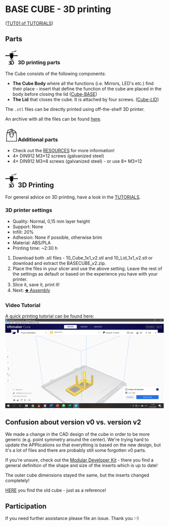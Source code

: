 # BASE CUBE - 3D printing
([TUT01 of TUTORIALS](../../../TUTORIALS))

## Parts

### <img src="./IMAGES/P.png" width=40>3D printing parts
The Cube consists of the following components:

* **The Cube Body** where all the functions (i.e. Mirrors, LED's etc.) find their place - insert that define the function of the cube are placed in the body before closing the lid ([Cube-BASE](10_Cube_1x1_v2.stl))
* **The Lid** that closes the cube. It is attached by four screws.  ([Cube-LID](10_Lid_1x1_v2.stl))

The `.stl` files can be directly printed using off-the-shelf 3D printer.

An archive with all the files can be found [here](BASECUBE_v2.zip).

### <img src="./IMAGES/B.png" width=40>Additional parts
* Check out the [RESOURCES](../../../TUTORIALS/RESOURCES) for more information!
* 4× DIN912 M3×12 screws (galvanized steel)
* 4× DIN912 M3×8 screws (galvanized steel) - or use 8× M3×12

## <img src="./IMAGES/P.png" width=40>3D Printing

For general advice on 3D printing, have a look in the [TUTORIALS](../../../TUTORIALS#3d-printing).

### 3D printer settings

* Quality: Normal, 0,15 mm layer height
* Support: None
* Infill: 20%
* Adhesion: None if possible, otherwise brim
* Material: ABS/PLA
* Printing time: ~2:30 h

1. Download both .stl files - 10_Cube_1x1_v2.stl and 10_Lid_1x1_v2.stl or download and extract the BASECUBE_v2.zip.
1. Place the files in your slicer and use the above setting. Leave the rest of the settings as default or based on the experience you have with your printer.
1. Slice it, save it, print it!
1. Next: [🢂 Assembly](../#assembly-video-tutorial)

### Video Tutorial
A quick printing tutorial can be found here:
[![UC2 YouSeeToo - How to print the base-cube?](./IMAGES/CURA_1.png)](https://www.youtube.com/watch?v=SblqYJYXe4k&feature=youtu.be)

## Confusion about version v0 vs. version v2

We made a change in the CAD design of the cube in order to be more generic (e.g. point symmetry around the center). We're trying hard to update the APPlications so that everything is based on the new design, but it's a lot of files and there are probably still some forgotten v0 parts.

If you're unsure, check out the [Modular Developer Kit](../MDK) - there you find a general definition of the shape and size of the inserts which is up to date!

The outer cube dimensions stayed the same, but the inserts changed completely!

[HERE](./V0) you find the old cube - just as a reference!

## Participation
If you need further assistance please file an issue. Thank you :-)
